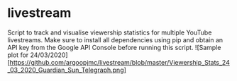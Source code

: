 # livestream
Script to track and visualise viewership statistics for multiple YouTube livestreams.
Make sure to install all dependencies using pip and obtain an API key from the Google API Console before running this script.
![Sample plot for 24/03/2020][https://github.com/argoopjmc/livestream/blob/master/Viewership_Stats_24_03_2020_Guardian_Sun_Telegraph.png]
